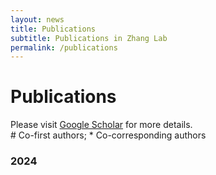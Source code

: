 ```yaml
---
layout: news
title: Publications
subtitle: Publications in Zhang Lab
permalink: /publications
---
```


# Publications

Please visit [Google Scholar](https://scholar.google.com/citations?hl=en&user=Opgodt4AAAAJ) for more details.<br>
\# Co-first authors; \* Co-corresponding authors

### 2024

